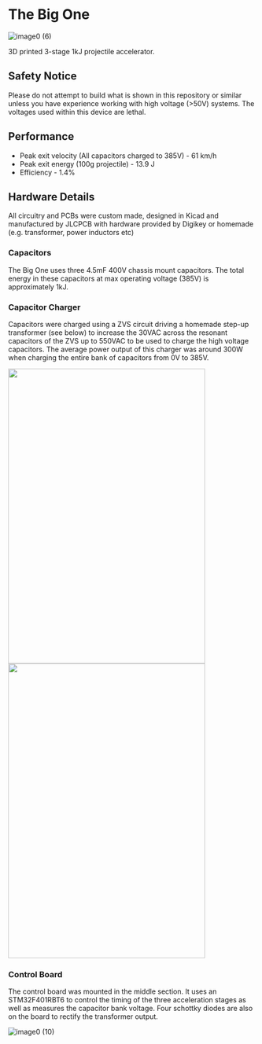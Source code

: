 # The Big One

![image0 (6)](https://github.com/TheZ0/The-Big-One/assets/142558812/33357cc0-8e7c-4cac-852c-9c4e36e9c266)


3D printed 3-stage 1kJ projectile accelerator.

## Safety Notice
Please do not attempt to build what is shown in this repository or similar unless you have experience working with high voltage (>50V) systems. The voltages used within this device are lethal.
## Performance
* Peak exit velocity (All capacitors charged to 385V) - 61 km/h
* Peak exit energy (100g projectile) - 13.9 J
* Efficiency - 1.4%

## Hardware Details
All circuitry and PCBs were custom made, designed in Kicad and manufactured by JLCPCB with hardware provided by Digikey or homemade (e.g. transformer, power inductors etc)
### Capacitors
The Big One uses three 4.5mF 400V chassis mount capacitors. The total energy in these capacitors at max operating voltage (385V) is approximately 1kJ. 
### Capacitor Charger
Capacitors were charged using a ZVS circuit driving a homemade step-up transformer (see below) to increase the 30VAC across the resonant capacitors of the ZVS up to 550VAC to be used to charge the high voltage capacitors. The average power output of this charger was around 300W when charging the entire bank of capacitors from 0V to 385V. 

<img src="https://github.com/TheZ0/The-Big-One/assets/142558812/5bb98cbe-304d-47cf-9782-3a394f745221" width="400" height="600">
<img src="https://github.com/TheZ0/The-Big-One/assets/142558812/faace633-92bd-4457-8ac8-14c990e99ffc" width="400" height="600">

### Control Board
The control board was mounted in the middle section. It uses an STM32F401RBT6 to control the timing of the three acceleration stages as well as measures the capacitor bank voltage. Four schottky diodes are also on the board to rectify the transformer output.

![image0 (10)](https://github.com/TheZ0/The-Big-One/assets/142558812/82379ab2-0438-47d0-a273-a6d846258432)
